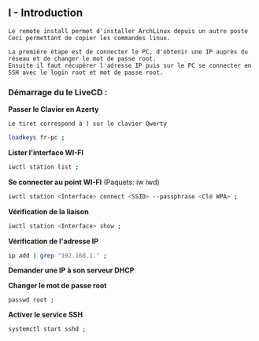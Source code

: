 ## I - Introduction 
```
Le remote install permet d'installer ArchLinux depuis un autre poste
Ceci permettant de copier les commandes linux.

La première étape est de connecter le PC, d'obtenir une IP auprès du réseau et de changer le mot de passe root.
Ensuite il faut récupérer l'adresse IP puis sur le PC se connecter en SSH avec le login root et mot de passe root.
```


### Démarrage du le LiveCD :


**Passer le Clavier en Azerty**

`Le tiret correspond à ) sur le clavier Qwerty`
```bash
loadkeys fr-pc ;
```

**Lister l'interface WI-FI**
```bash
iwctl station list ;
```

**Se connecter au point WI-FI** (Paquets: iw iwd)
```bash
iwctl station <Interface> connect <SSID> --passphrase <Clé WPA> ;
```

**Vérification de la liaison**
```bash
iwctl station <Interface> show ;
```


**Vérification de l'adresse IP**
```bash
ip add | grep "192.168.1." ;
```

**Demander une IP à son serveur DHCP**

**Changer le mot de passe root**
```
passwd root ;
```


**Activer le service SSH**

```
systemctl start sshd ;
```
